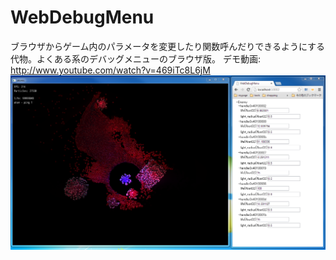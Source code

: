 WebDebugMenu
============
ブラウザからゲーム内のパラメータを変更したり関数呼んだりできるようにする代物。よくある系のデバッグメニューのブラウザ版。
デモ動画: http://www.youtube.com/watch?v=469iTc8L6jM
![screenchot1.png](/screenshot/screenchot1.png "screenchot1.png")

